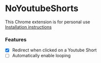 # NoYoutubeShorts
This Chrome extension is for personal use <br> [Installation instructions](https://gist.github.com/Megarion/f5af750947ec2b9309b888d1c8f44238)

### Features
- [x] Redirect when clicked on a Youtube Short
- [ ] Automatically enable looping
